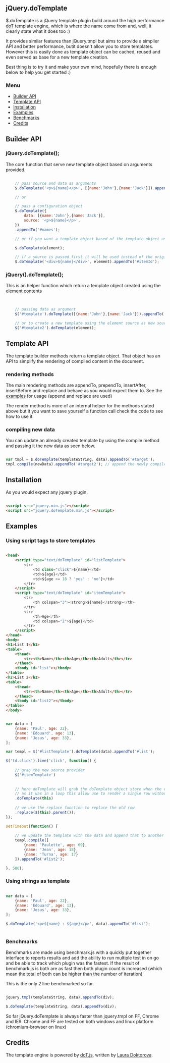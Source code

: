 ## jQuery.doTemplate

$.doTemplate is a jQuery template plugin build around the high performance [doT](#credits) template engine, which is where the name come from and, well, it clearly state what it does too :)

It provides similar features than jQuery.tmpl but aims to provide a simplier API and better performance, butit doesn't allow you to store templates. 
However this is easily done as template object can be cached, reused and even served as base for a new template creation.

Best thing is to try it and make your own mind, hopefully there is enough below to help you get started :)

### Menu

* [Builder API](#builder-api)
* [Template API](#template-api)
* [Installation](#installation)
* [Examples](#examples)
* [Benchmarks](#benchmarks)
* [Credits](#credits)

## Builder API

### jQuery.doTemplate();

The core function that serve new template object based on arguments provided.

```javascript

    // pass source and data as arguments
    $.doTemplate('<p>${name}</p>', [{name:'John'},{name:'Jack'}]).appendTo('#names');

    // or

    // pass a configuration object
    $.doTemplate({
        data: [{name:'John'},{name:'Jack'}],
        source: '<p>${name}</p>',
    })
    .appendTo('#names');

    // or if you want a template object based of the template object used to render an element

    $.doTemplate(element);

    // if a source is passed first it will be used instead of the original template
    $.doTemplate('<div>${name}</div>', element).appendTo('#itemId');


```

### jQuery().doTemplate();

This is an helper function which return a template object created using the element contents

```javascript

    
    // passing data as argument
    $('#template').doTemplate([{name:'John'},{name:'Jack'}]).appendTo('#names');

    // or to create a new template using the element source as new source
    $('#template2').doTemplate(element);

```

## Template API

The template builder methods return a template object. That object has an API to simplify the rendering of compiled
content in the document.

### rendering methods

The main rendering methods are appendTo, prependTo, insertAfter, insertBefore and replace and behave as you would expect them to. 
See the [examples](#examples) for usage (append and replace are used)

The render method is more of an internal helper for the methods stated above but it you want to save yourself a function call check the code to see how to use it.

### compiling new data

You can update an already created template by using the compile method and passing it the new data as seen below.

```javascript

var tmpl = $.doTemplate(templateString, data).appendTo('#target');
tmpl.compile(newData).appendTo('#target2'); // append the newly compiled data to a new element

```

## Installation

As you would expect any jquery plugin.

```html

<script src="jquery.min.js"></script>
<script src="jquery.doTemplate.min.js"></script>

```

## Examples

### Using script tags to store templates

```html

<head>
    <script type="text/doTemplate" id="listTemplate">
        <tr>
            <td class="click">${name}</td>
            <td>${age}</td>
            <td>${age >= 18 ? 'yes' : 'no'}</td>
        </tr>
    </script>
    <script type="text/doTemplate" id="itemTemplate">
        <tr>
            <th colspan="3"><strong>${name}</strong></th>
        </tr>
        <tr>
            <th>Age</th>
            <td colspan="2">${age}</td>
        </tr>
    </script>
</head>
<body>
<h1>List 1</h1>
<table>
    <thead>
        <tr><th>Name</th><th>Age</th><th>Adult</th></tr>
    </thead>
    <tbody id="list"></tbody>
</table>
<h2>List 2</h1>
<table>
    <thead>
        <tr><th>Name</th><th>Age</th><th>Adult</th></tr>
    </thead>
    <tbody id="list2"></tbody>
</table>
</body>

```

```javascript

var data = [
    {name: 'Paul', age: 22},
    {name: 'Edouard', age: 13},
    {name: 'Jesus', age: 33},
];

var templ = $('#listTemplate').doTemplate(data).appendTo('#list');

$('td.click').live('click', function() {
    
    // grab the new source provider
    $('#itemTemplate')
    
    
    // here doTemplate will grab the doTemplate object store when the element, this, was created and compile its data with the new source
    // as it was in a loop this allow use to render a single row without any hassle
    .doTemplate(this)
    
    // we use the replace function to replace the old row
    .replace($(this).parent());
});

setTimeout(function() {
    
    // we update the template with the data and append that to another element
    templ.compile([
        {name: 'Paulette', age: 69},
        {name: 'Jean', age: 18},
        {name: 'Turna', age: 17}
    ]).appendTo('#list2');

}, 500);

```

### Using strings as template

```javascript

var data = [
    {name: 'Paul', age: 22},
    {name: 'Edouard', age: 13},
    {name: 'Jesus', age: 33},
];

$.doTemplate('<p>${name} : ${age}</p>', data).appendTo('#list');
	
```

### Benchmarks

Benchmarks are made using benchmark.js with a quickly put together interface to reports results and add the ability to run multiple
test in on go and be able to track which plugin was the fastest. If the result of benchmark.js is both are as fast then both plugin count
is increased (which mean the total of both can be higher than the number of iteration)

This is the only 2 line benchmarked so far.

```javascript

jquery.tmpl(templateString, data).appendTo(div);

$.doTemplate(templateString, data).appendTo(div);

```

So far jQuery.doTemplate is always faster than jquery.tmpl on FF, Chrome and IE9. 
Chrome and FF are tested on both windows and linux platform (chromium-browser on linux)

## Credits

The template engine is powered by [doT.js](http://olado.github.com/doT/), written by [Laura Doktorova](https://github.com/olado).
